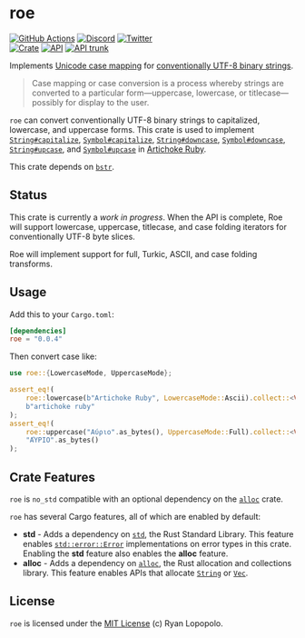 # roe

[![GitHub Actions](https://github.com/artichoke/roe/workflows/CI/badge.svg)](https://github.com/artichoke/roe/actions)
[![Discord](https://img.shields.io/discord/607683947496734760)](https://discord.gg/QCe2tp2)
[![Twitter](https://img.shields.io/twitter/follow/artichokeruby?label=Follow&style=social)](https://twitter.com/artichokeruby)
<br>
[![Crate](https://img.shields.io/crates/v/roe.svg)](https://crates.io/crates/roe)
[![API](https://docs.rs/roe/badge.svg)](https://docs.rs/roe)
[![API trunk](https://img.shields.io/badge/docs-trunk-blue.svg)](https://artichoke.github.io/roe/roe/)

Implements [Unicode case mapping] for [conventionally UTF-8 binary strings].

> Case mapping or case conversion is a process whereby strings are converted to
> a particular form—uppercase, lowercase, or titlecase—possibly for display to
> the user.

`roe` can convert conventionally UTF-8 binary strings to capitalized, lowercase,
and uppercase forms. This crate is used to implement [`String#capitalize`],
[`Symbol#capitalize`], [`String#downcase`], [`Symbol#downcase`],
[`String#upcase`], and [`Symbol#upcase`] in [Artichoke Ruby].

This crate depends on [`bstr`].

## Status

This crate is currently a _work in progress_. When the API is complete, Roe will
support lowercase, uppercase, titlecase, and case folding iterators for
conventionally UTF-8 byte slices.

Roe will implement support for full, Turkic, ASCII, and case folding transforms.

## Usage

Add this to your `Cargo.toml`:

```toml
[dependencies]
roe = "0.0.4"
```

Then convert case like:

```rust
use roe::{LowercaseMode, UppercaseMode};

assert_eq!(
    roe::lowercase(b"Artichoke Ruby", LowercaseMode::Ascii).collect::<Vec<_>>(),
    b"artichoke ruby"
);
assert_eq!(
    roe::uppercase("Αύριο".as_bytes(), UppercaseMode::Full).collect::<Vec<_>>(),
    "ΑΎΡΙΟ".as_bytes()
);
```

## Crate Features

`roe` is `no_std` compatible with an optional dependency on the [`alloc`] crate.

`roe` has several Cargo features, all of which are enabled by default:

- **std** - Adds a dependency on [`std`], the Rust Standard Library. This
  feature enables [`std::error::Error`] implementations on error types in this
  crate. Enabling the **std** feature also enables the **alloc** feature.
- **alloc** - Adds a dependency on [`alloc`], the Rust allocation and
  collections library. This feature enables APIs that allocate [`String`] or
  [`Vec`].

## License

`roe` is licensed under the [MIT License](LICENSE) (c) Ryan Lopopolo.

[unicode case mapping]: https://unicode.org/faq/casemap_charprop.html#casemap
[conventionally utf-8 binary strings]:
  https://docs.rs/bstr/0.2.*/bstr/#when-should-i-use-byte-strings
[`string#capitalize`]:
  https://ruby-doc.org/core-3.1.2/String.html#method-i-capitalize
[`symbol#capitalize`]:
  https://ruby-doc.org/core-3.1.2/Symbol.html#method-i-capitalize
[`string#downcase`]:
  https://ruby-doc.org/core-3.1.2/String.html#method-i-downcase
[`symbol#downcase`]:
  https://ruby-doc.org/core-3.1.2/Symbol.html#method-i-downcase
[`string#upcase`]: https://ruby-doc.org/core-3.1.2/String.html#method-i-upcase
[`symbol#upcase`]: https://ruby-doc.org/core-3.1.2/Symbol.html#method-i-upcase
[artichoke ruby]: https://github.com/artichoke/artichoke
[`bstr`]: https://crates.io/crates/bstr
[`alloc`]: https://doc.rust-lang.org/alloc/index.html
[`std`]: https://doc.rust-lang.org/std/index.html
[`std::error::error`]: https://doc.rust-lang.org/std/error/trait.Error.html
[`string`]: https://doc.rust-lang.org/stable/alloc/string/struct.String.html
[`vec`]: https://doc.rust-lang.org/stable/alloc/vec/struct.Vec.html
